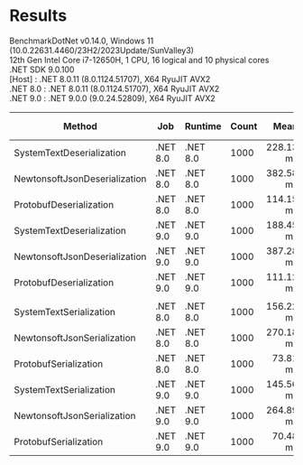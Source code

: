 ﻿# Results

BenchmarkDotNet v0.14.0, Windows 11 (10.0.22631.4460/23H2/2023Update/SunValley3)\
12th Gen Intel Core i7-12650H, 1 CPU, 16 logical and 10 physical cores\
.NET SDK 9.0.100\
  [Host]   : .NET 8.0.11 (8.0.1124.51707), X64 RyuJIT AVX2\
  .NET 8.0 : .NET 8.0.11 (8.0.1124.51707), X64 RyuJIT AVX2\
  .NET 9.0 : .NET 9.0.0 (9.0.24.52809), X64 RyuJIT AVX2


| Method                        | Job      | Runtime  | Count | Mean      | Error    | StdDev   | Ratio | RatioSD | Allocated | Alloc Ratio |
|------------------------------ |--------- |--------- |------ |----------:|---------:|---------:|------:|--------:|----------:|------------:|
| SystemTextDeserialization     | .NET 8.0 | .NET 8.0 | 1000  | 228.13 ms | 4.525 ms | 6.040 ms |  1.21 |    0.04 | 303.55 MB |        2.00 |
| NewtonsoftJsonDeserialization | .NET 8.0 | .NET 8.0 | 1000  | 382.58 ms | 6.859 ms | 6.416 ms |  2.03 |    0.05 | 168.47 MB |        1.11 |
| ProtobufDeserialization       | .NET 8.0 | .NET 8.0 | 1000  | 114.15 ms | 2.016 ms | 2.322 ms |  0.61 |    0.02 | 144.14 MB |        0.95 |
| SystemTextDeserialization     | .NET 9.0 | .NET 9.0 | 1000  | 188.45 ms | 3.468 ms | 3.244 ms |  1.00 |    0.02 | 151.56 MB |        1.00 |
| NewtonsoftJsonDeserialization | .NET 9.0 | .NET 9.0 | 1000  | 387.28 ms | 7.301 ms | 7.813 ms |  2.06 |    0.05 | 168.47 MB |        1.11 |
| ProtobufDeserialization       | .NET 9.0 | .NET 9.0 | 1000  | 111.12 ms | 2.169 ms | 3.179 ms |  0.59 |    0.02 | 144.14 MB |        0.95 |
|                               |          |          |       |           |          |          |       |         |           |             |
| SystemTextSerialization       | .NET 8.0 | .NET 8.0 | 1000  | 156.22 ms | 3.046 ms | 3.386 ms |  1.07 |    0.02 | 303.99 MB |        1.00 |
| NewtonsoftJsonSerialization   | .NET 8.0 | .NET 8.0 | 1000  | 270.18 ms | 5.235 ms | 6.232 ms |  1.86 |    0.04 |  635.9 MB |        2.09 |
| ProtobufSerialization         | .NET 8.0 | .NET 8.0 | 1000  |  73.81 ms | 1.076 ms | 1.006 ms |  0.51 |    0.01 | 231.77 MB |        0.76 |
| SystemTextSerialization       | .NET 9.0 | .NET 9.0 | 1000  | 145.56 ms | 1.423 ms | 1.261 ms |  1.00 |    0.01 | 303.99 MB |        1.00 |
| NewtonsoftJsonSerialization   | .NET 9.0 | .NET 9.0 | 1000  | 264.89 ms | 5.157 ms | 5.732 ms |  1.82 |    0.04 |  635.9 MB |        2.09 |
| ProtobufSerialization         | .NET 9.0 | .NET 9.0 | 1000  |  70.48 ms | 0.735 ms | 0.651 ms |  0.48 |    0.01 | 231.78 MB |        0.76 |